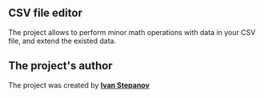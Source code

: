 ## **CSV file editor**
The project allows to perform minor math operations with data in your CSV file, and extend the existed data. 

## **The project's author**
The project was created by **[Ivan Stepanov](https://github.com/IvanStepanov99)**



